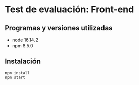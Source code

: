 # Test de evaluación: Front-end

## Programas y versiones utilizadas
- node 16.14.2
- npm 8.5.0
## Instalación

```
npm install
npm start
```

